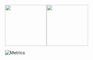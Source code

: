 <img align="" height="137px" src="https://github-readme-stats.vercel.app/api?username=Pangaulin&hide_title=true&hide_border=true&show_icons=true&include_all_commits=true&line_height=21&bg_color=0,EC6C6C,FFD479,FFFC79,73FA79&theme=graywhite" /><img align="" height="137px" src="https://github-readme-stats.vercel.app/api/top-langs/?username=Pangaulin&hide_title=true&hide_border=true&layout=compact&bg_color=0,73FA79,73FDFF,D783FF&theme=graywhite" />


![Metrics](https://metrics.lecoq.io/Pangaulin?template=classic&base.indepth=false&base.hireable=false&config.timezone=Asia%2FShanghai)
